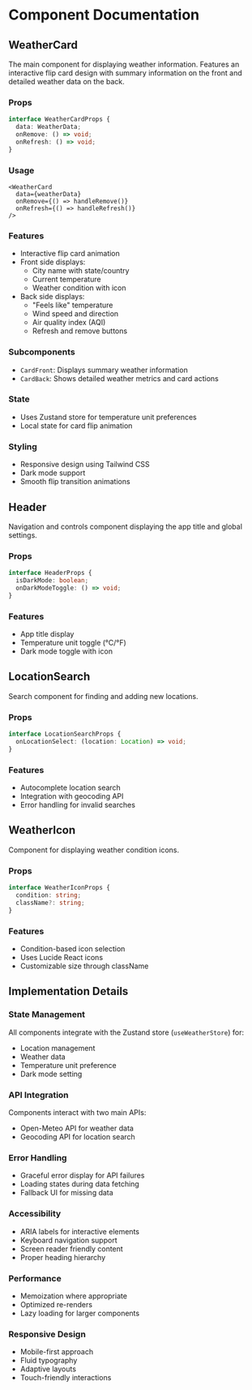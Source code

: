 # Component Documentation

## WeatherCard
The main component for displaying weather information. Features an interactive flip card design with summary information on the front and detailed weather data on the back.

### Props
```typescript
interface WeatherCardProps {
  data: WeatherData;
  onRemove: () => void;
  onRefresh: () => void;
}
```

### Usage
```tsx
<WeatherCard
  data={weatherData}
  onRemove={() => handleRemove()}
  onRefresh={() => handleRefresh()}
/>
```

### Features
- Interactive flip card animation
- Front side displays:
  - City name with state/country
  - Current temperature
  - Weather condition with icon
- Back side displays:
  - "Feels like" temperature
  - Wind speed and direction
  - Air quality index (AQI)
  - Refresh and remove buttons

### Subcomponents
- `CardFront`: Displays summary weather information
- `CardBack`: Shows detailed weather metrics and card actions

### State
- Uses Zustand store for temperature unit preferences
- Local state for card flip animation

### Styling
- Responsive design using Tailwind CSS
- Dark mode support
- Smooth flip transition animations

## Header
Navigation and controls component displaying the app title and global settings.

### Props
```typescript
interface HeaderProps {
  isDarkMode: boolean;
  onDarkModeToggle: () => void;
}
```

### Features
- App title display
- Temperature unit toggle (°C/°F)
- Dark mode toggle with icon

## LocationSearch
Search component for finding and adding new locations.

### Props
```typescript
interface LocationSearchProps {
  onLocationSelect: (location: Location) => void;
}
```

### Features
- Autocomplete location search
- Integration with geocoding API
- Error handling for invalid searches

## WeatherIcon
Component for displaying weather condition icons.

### Props
```typescript
interface WeatherIconProps {
  condition: string;
  className?: string;
}
```

### Features
- Condition-based icon selection
- Uses Lucide React icons
- Customizable size through className

## Implementation Details

### State Management
All components integrate with the Zustand store (`useWeatherStore`) for:
- Location management
- Weather data
- Temperature unit preference
- Dark mode setting

### API Integration
Components interact with two main APIs:
- Open-Meteo API for weather data
- Geocoding API for location search

### Error Handling
- Graceful error display for API failures
- Loading states during data fetching
- Fallback UI for missing data

### Accessibility
- ARIA labels for interactive elements
- Keyboard navigation support
- Screen reader friendly content
- Proper heading hierarchy

### Performance
- Memoization where appropriate
- Optimized re-renders
- Lazy loading for larger components

### Responsive Design
- Mobile-first approach
- Fluid typography
- Adaptive layouts
- Touch-friendly interactions
